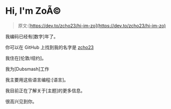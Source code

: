 # Hi, I'm ZoÃ©

> 原文:[https://dev.to/zcho23/hi-im-zo](https://dev.to/zcho23/hi-im-zo)

我编码已经有[数字]年了。

你可以在 GitHub 上找到我的名字是 [zcho23](https://github.com/zcho23)

我住在[伦敦/纽约]。

我为[Dubsmash]工作

我主要用这些语言编程:[语言]。

我目前正在了解关于[主题]的更多信息。

很高兴见到你。